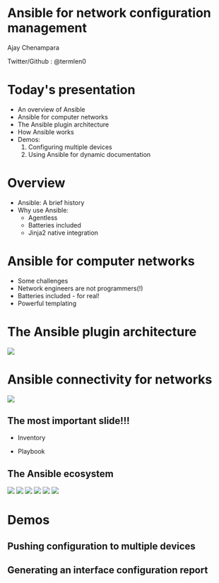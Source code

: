 # Ansible for network configuration management

Ajay Chenampara

Twitter/Github : @termlen0




# Today's presentation

- An overview of Ansible
- Ansible for computer networks
- The Ansible plugin architecture
- How Ansible works
- Demos:
  1. Configuring multiple devices 
  2. Using Ansible for dynamic documentation



# Overview

- Ansible: A brief history
- Why use Ansible:
  - Agentless
  - Batteries included
  - Jinja2 native integration



  
# Ansible for computer networks

- Some challenges
- Network engineers are not programmers(!)
- Batteries included - for real!
- Powerful templating 




# The Ansible plugin architecture

<img src="images/plugin_architecture.png" align="middle" />




# Ansible connectivity for networks

<img src="images/local_execution.svg" />



## The most important slide!!!

- Inventory

- Playbook


## The Ansible ecosystem

<img src="images/how-ansible-works-diagram-01.svg" />



<img src="images/how-ansible-works-diagram-02.svg" />




<img src="images/how-ansible-works-diagram-03.svg" />




<img src="images/how-ansible-works-diagram-04.svg" />




<img src="images/how-ansible-works-diagram-05.svg" />




<img src="images/how-ansible-works-diagram-06.svg" />




# Demos



## Pushing configuration to multiple devices



## Generating an interface configuration report

